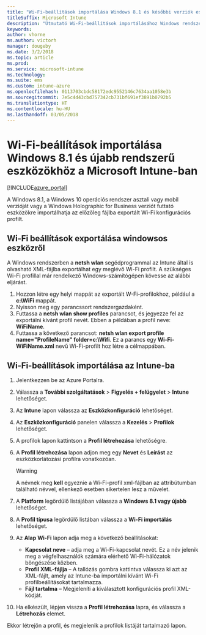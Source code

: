 ```yaml
---
title: "Wi-Fi-beállítások importálása Windows 8.1 és későbbi verziók esetén"
titleSuffix: Microsoft Intune
description: "Útmutató Wi-Fi-beállítások importálásához Windows rendszerből Intune-os Wi-Fi-profilba."
keywords: 
author: vhorne
ms.author: victorh
manager: dougeby
ms.date: 3/2/2018
ms.topic: article
ms.prod: 
ms.service: microsoft-intune
ms.technology: 
ms.suite: ems
ms.custom: intune-azure
ms.openlocfilehash: 0113703cbdc58172edc9552146c7634aa1058e3b
ms.sourcegitcommit: 7e5c4d43cbd757342cb731bf691ef3891b0792b5
ms.translationtype: HT
ms.contentlocale: hu-HU
ms.lasthandoff: 03/05/2018
---
```

# <a name="import-wi-fi-settings-for-windows-81-and-later-devices-in-microsoft-intune"></a>Wi-Fi-beállítások importálása Windows 8.1 és újabb rendszerű eszközökhöz a Microsoft Intune-ban

[!INCLUDE[azure_portal](./includes/azure_portal.md)]

A Windows 8.1, a Windows 10 operációs rendszer asztali vagy mobil verzióját vagy a Windows Holographic for Business verziót futtató eszközökre importálhatja az előzőleg fájlba exportált Wi-Fi konfigurációs profilt.

## <a name="export-wi-fi-settings-from-a-windows-device"></a>Wi-Fi beállítások exportálása windowsos eszközről

A Windows rendszerben a **netsh wlan** segédprogrammal az Intune által is olvasható XML-fájlba exportálhat egy meglévő Wi-Fi profilt. A szükséges Wi-Fi profillal már rendelkező Windows-számítógépen kövesse az alábbi eljárást.
1. Hozzon létre egy helyi mappát az exportált W-Fi-profilokhoz, például a **c:\WiFi** mappát.
1. Nyisson meg egy parancssort rendszergazdaként.
1. Futtassa a **netsh wlan show profiles** parancsot, és jegyezze fel az exportálni kívánt profil nevét. Ebben a példában a profil neve: **WiFiName**.
1. Futtassa a következő parancsot: **netsh wlan export profile name="ProfileName" folder=c:\Wifi**. Ez a parancs egy **Wi-Fi-WiFiName.xml** nevű Wi-Fi-profilt hoz létre a célmappában.

## <a name="import-the-wi-fi-settings-into-intune"></a>Wi-Fi-beállítások importálása az Intune-ba

1. Jelentkezzen be az Azure Portalra.
2. Válassza a **További szolgáltatások** > **Figyelés + felügyelet** > **Intune** lehetőséget.
3. Az **Intune** lapon válassza az **Eszközkonfiguráció** lehetőséget.
2. Az **Eszközkonfiguráció** panelen válassza a **Kezelés** > **Profilok** lehetőséget.
3. A profilok lapon kattintson a **Profil létrehozása** lehetőségre.
4. A **Profil létrehozása** lapon adjon meg egy **Nevet** és **Leírást** az eszközkorlátozási profilra vonatkozóan.

   > [!WARNING]
   > A névnek meg **kell** egyeznie a Wi-Fi-profil xml-fájlban az attribútumban található névvel, ellenkező esetben sikertelen lesz a művelet.

5. A **Platform** legördülő listájában válassza a **Windows 8.1 vagy újabb** lehetőséget.
6. A **Profil típusa** legördülő listában válassza a **Wi-Fi importálás** lehetőséget.
7. Az **Alap Wi-Fi** lapon adja meg a következő beállításokat:
    - **Kapcsolat neve** – adja meg a Wi-Fi-kapcsolat nevét. Ez a név jelenik meg a végfelhasználók számára elérhető Wi-Fi-hálózatok böngészése közben.
    - **Profil XML-fájlja** – A tallózás gombra kattintva válassza ki azt az XML-fájlt, amely az Intune-ba importálni kívánt Wi-Fi profilbeállításokat tartalmazza.
    - **Fájl tartalma** – Megjeleníti a kiválasztott konfigurációs profil XML-kódját.
8. Ha elkészült, lépjen vissza a **Profil létrehozása** lapra, és válassza a **Létrehozás** elemet.

Ekkor létrejön a profil, és megjelenik a profilok listáját tartalmazó lapon.
